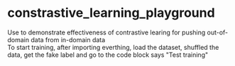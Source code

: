 # constrastive_learning_playground
Use to demonstrate effectiveness of contrastive learing for pushing out-of-domain data from in-domain data
<br>To start training, after importing everthing, load the dataset, shuffled the data, get the fake label and go to the code block says "Test training"</br>
